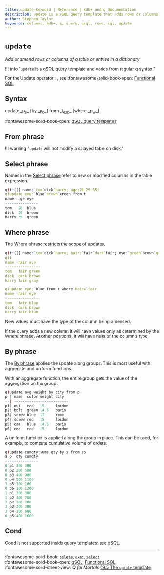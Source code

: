 ```yaml
---
title: update keyword | Reference | kdb+ and q documentation
description: update is a qSQL query template that adds rows or columns to a table.
author: Stephen Taylor
keywords: columns, kdb+, q, query, qsql, rows, sql, update
---
```

# `update`




_Add or amend rows or columns of a table or entries in a dictionary_

!!! info "`update` is a qSQL query template and varies from regular q syntax."

For the Update operator `!`, see 
:fontawesome-solid-book-open:
[Functional SQL](../basics/funsql.md)



## Syntax

<div markdown="1" class="typewriter">
update _p<sub>s</sub>_ [by _p<sub>b</sub>_] from _t<sub>exp</sub>_ [where _p<sub>w</sub>_]
</div>

:fontawesome-solid-book-open:
[qSQL query templates](../basics/qsql.md)


## From phrase

!!! warning "`update` will not modify a splayed table on disk."


## Select phrase

Names in the [Select phrase](../basics/qsql.md#select-phrase) refer to new or modified columns in the table expression. 

```q
q)t:([] name:`tom`dick`harry; age:28 29 35)
q)update eye:`blue`brown`green from t
name  age eye
---------------
tom   28  blue
dick  29  brown
harry 35  green
```


## Where phrase

The [Where phrase](../basics/qsql.md#where-phrase) restricts the scope of updates.

```q
q)t:([] name:`tom`dick`harry; hair:`fair`dark`fair; eye:`green`brown`gray)
q)t
name  hair eye
----------------
tom   fair green
dick  dark brown
harry fair gray

q)update eye:`blue from t where hair=`fair
name  hair eye
----------------
tom   fair blue
dick  dark brown
harry fair blue
```

New values must have the type of the column being amended.

If the query adds a new column it will have values only as determined by the Where phrase. At other positions, it will have nulls of the column’s type. 



## By phrase

The [By phrase](../basics/qsql.md#by-phrase) applies the update along groups. 
This is most useful with aggregate and uniform functions.

With an aggregate function, the entire group gets the value of the aggregation on the group.

```q
q)update avg weight by city from p
p | name  color weight city
--| -------------------------
p1| nut   red   15     london
p2| bolt  green 14.5   paris
p3| screw blue  17     rome
p4| screw red   15     london
p5| cam   blue  14.5   paris
p6| cog   red   15     london
```

A uniform function is applied along the group in place. This can be used, for example, to compute cumulative volume of orders.

```q
q)update cumqty:sums qty by s from sp
s p  qty cumqty
---------------
0 p1 300 300
0 p2 200 500
0 p3 400 900
0 p4 200 1100
3 p5 100 100
0 p6 100 1200
1 p1 300 300
1 p2 400 700
2 p2 200 200
3 p2 200 300
3 p4 300 600
0 p5 400 1600
```


## Cond

Cond is not supported inside query templates: 
see [qSQL](../basics/qsql.md#cond).



----
:fontawesome-solid-book:
[`delete`](delete.md),
[`exec`](exec.md),
[`select`](select.md)
<br>
:fontawesome-solid-book-open:
[qSQL](../basics/qsql.md),
[Functional SQL](../basics/funsql.md)
<br>
:fontawesome-solid-street-view:
_Q for Mortals_
[§9.5 The `update` template](/q4m3/9_Queries_q-sql/#95-the-update-template)
